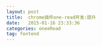 ```yaml
---
layout: post
title:  chrome插件one-read开发:提升
date:   2015-01-16 23:33:36
categories: oneeRead
tag: fontend
---
```



